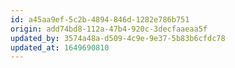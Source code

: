 ```yaml
---
id: a45aa9ef-5c2b-4894-846d-1282e786b751
origin: add74bd8-112a-47b4-920c-3decfaaeaa5f
updated_by: 3574a48a-d509-4c9e-9e37-5b83b6cfdc78
updated_at: 1649690810
---
```

